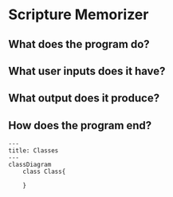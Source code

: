 # Scripture Memorizer

## What does the program do?

## What user inputs does it have?

## What output does it produce?

## How does the program end?

```mermaid
---
title: Classes
---
classDiagram
    class Class{

    }

```

